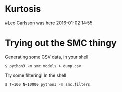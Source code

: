 # Kurtosis

#Leo Carlsson was here 2016-01-02 14:55

# Trying out the SMC thingy

Generating some CSV data, in your shell

    $ python3 -m smc.models > dump.csv

Try some filtering! In the shell

    $ T=100 N=10000 python3 -m smc.filters


